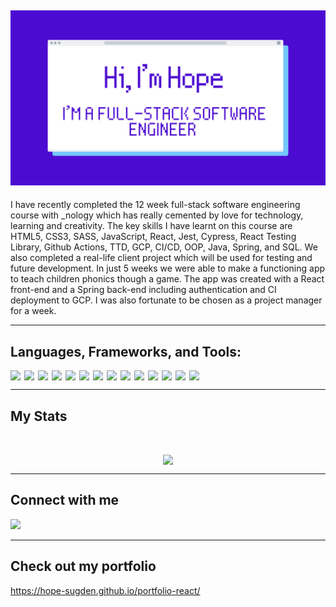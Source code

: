 
## ![](./header.png)

I have recently completed the 12 week full-stack software engineering course with _nology which has really cemented by love for technology, learning and creativity. The key skills I have learnt on this course are HTML5, CSS3, SASS, JavaScript, React, Jest, Cypress, React Testing Library, Github Actions, TTD, GCP, CI/CD, OOP, Java, Spring, and SQL. We also completed a real-life client project which will be used for testing and future development. In just 5 weeks we were able to make a functioning app to teach children phonics though a game. The app was created with a React front-end and a Spring back-end including authentication and CI deployment to GCP. I was also fortunate to be chosen as a project manager for a week.

---

## Languages, Frameworks, and Tools:

<div style="display: flex; justify-content: flex-start; flex-wrap: wrap; gap: 6px">
<!-- html5 -->
<img src="https://img.shields.io/badge/-HTML5-blueviolet?logo=html5" />
<!-- css3 -->
<img src="https://img.shields.io/badge/-CSS-blueviolet?logo=css3" />
<!-- scss -->
<img src="https://img.shields.io/badge/-SCSS-blueviolet?logo=sass" />
<!-- javascript -->
<img src="https://img.shields.io/badge/-JavaScript-blueviolet?logo=javascript" />
<!-- React -->
<img src="https://img.shields.io/badge/-ReactJS-blueviolet?logo=react" />
<!-- jest -->
<img src="https://img.shields.io/badge/-Jest-blueviolet?logo=jest" />
<!-- NodeJS -->
<img src="https://img.shields.io/badge/-NodeJS-blueviolet?logo=node.js" />
<!-- npm -->
<img src="https://img.shields.io/badge/-npm-blueviolet?logo=npm" />
<!-- java -->
<img src="https://img.shields.io/badge/-Java-blueviolet?logo=java" />
<!-- Spring boot -->
<img src="https://img.shields.io/badge/-Spring%20Boot-blueviolet?logo=spring" />
<!-- junit -->
<img src="https://img.shields.io/badge/-Junit-blueviolet?logo=java" />
<!-- Google Cloud Platform -->
<img src="https://img.shields.io/badge/-Google%20Cloud%20Platform-blueviolet?logo=google-cloud" />
<!-- MySQL -->
<img src="https://img.shields.io/badge/-MySQL-blueviolet?logo=mysql" />
<!-- Postman -->
<img src="https://img.shields.io/badge/-Postman-blueviolet?logo=postman" />
</div>

---

## My Stats

<div style="display: flex; width: 100%; justify-content: center; padding-top: 2rem;"><img src="https://github-readme-stats.vercel.app/api/top-langs/?username=hope-sugden&theme=react&hide_border=false&include_all_commits=true&count_private=true&layout=compact"/></div>

---

## Connect with me

<!-- LinkedIn -->
<a href="www.linkedin.com/in/hope-sugden-412829109/"><img src="https://img.shields.io/badge/LinkedIn-0077B5?style=for-the-badge&logo=linkedin&logoColor=white" /></a>

---

## Check out my portfolio

https://hope-sugden.github.io/portfolio-react/
